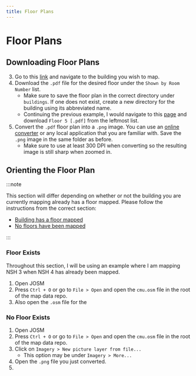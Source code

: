```yaml
---
title: Floor Plans
---
```


# Floor Plans

## Downloading Floor Plans

3. Go to this [link](https://www.cmu.edu/finance/property-space/floorplan-room/) and navigate to the building you wish to map.
4. Download the `.pdf` file for the desired floor under the `Shown by Room Number` list.
   - Make sure to save the floor plan in the correct directory under `buildings`. If one does not exist, create a new directory for the building using its abbreviated name.
   - Continuing the previous example, I would navigate to this [page](https://www.cmu.edu/finance/property-space/floorplan-room/acad-admin/GHC/index.html) and download `Floor 5 [.pdf]` from the leftmost list.
5. Convert the `.pdf` floor plan into a `.png` image. You can use an [online converter](https://cloudconvert.com/pdf-to-png) or any local application that you are familiar with. Save the `.png` image in the same folder as before.
   - Make sure to use at least 300 DPI when converting so the resulting image is still sharp when zoomed in.

## Orienting the Floor Plan

:::note

This section will differ depending on whether or not the building you are currently mapping already has a floor mapped.
Please follow the instructions from the correct section:

- [Building has a floor mapped](#floor-exists)
- [No floors have been mapped](#no-floor-exists)

:::

### Floor Exists

Throughout this section, I will be using an example where I am mapping NSH 3 when NSH 4 has already been mapped.

1. Open JOSM
2. Press `Ctrl + O` or go to `File > Open` and open the `cmu.osm` file in the root of the map data repo.
3. Also open the `.osm` file for the 

### No Floor Exists

1. Open JOSM
2. Press `Ctrl + O` or go to `File > Open` and open the `cmu.osm` file in the root of the map data repo.
3. Click on `Imagery > New picture layer from file...`
   - This option may be under `Imagery > More...`
4. Open the `.png` file you just converted.
5. 
